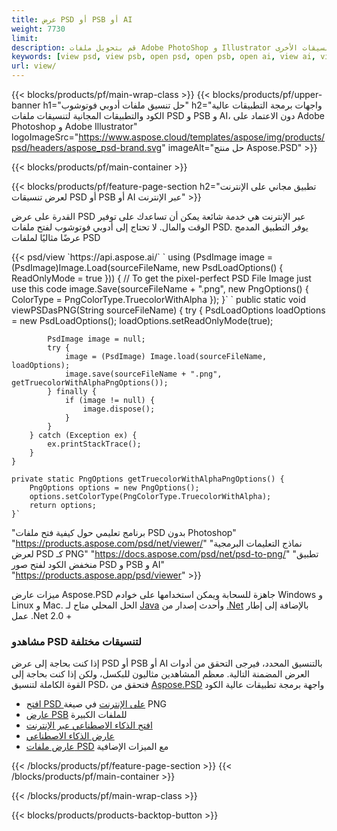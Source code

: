 ```yaml
---
title: عرض PSD أو PSB أو AI
weight: 7730
limit: 
description: قم بتحويل ملفات Adobe PhotoShop و Illustrator والصور والتنسيقات الأخرى
keywords: [view psd, view psb, open psd, open psb, open ai, view ai, view image, open photoshop file, open illustrator file]
url: view/
---
```


{{< blocks/products/pf/main-wrap-class >}}
{{< blocks/products/pf/upper-banner h1="حل تنسيق ملفات أدوبي فوتوشوب" h2="واجهات برمجة التطبيقات عالية الكود والتطبيقات المجانية لتنسيقات ملفات PSD و PSB و AI، دون الاعتماد على Adobe Photoshop و Adobe Illustrator" logoImageSrc="https://www.aspose.cloud/templates/aspose/img/products/psd/headers/aspose_psd-brand.svg" imageAlt="حل منتج Aspose.PSD" >}}

{{< blocks/products/pf/main-container >}}

{{< blocks/products/pf/feature-page-section h2="تطبيق مجاني على الإنترنت لعرض تنسيقات PSD أو PSB أو AI عبر الإنترنت" >}}
<p>القدرة على عرض PSD عبر الإنترنت هي خدمة شائعة يمكن أن تساعدك على توفير الوقت والمال. لا تحتاج إلى أدوبي فوتوشوب لفتح ملفات PSD. يوفر التطبيق المدمج عرضًا مثاليًا لملفات PSD</p>
{{< psd/view `https://api.aspose.ai/` 
`    using (PsdImage image = (PsdImage)Image.Load(sourceFileName, new PsdLoadOptions() { ReadOnlyMode = true }))
    {
        // To get the pixel-perfect PSD File Image just use this code
        image.Save(sourceFileName + ".png",  new PngOptions() {  ColorType = PngColorType.TruecolorWithAlpha });
    }` 
	`    public static void viewPSDasPNG(String sourceFileName) {
        try {
            PsdLoadOptions loadOptions = new PsdLoadOptions();
            loadOptions.setReadOnlyMode(true);
            
            PsdImage image = null;
            try {
                image = (PsdImage) Image.load(sourceFileName, loadOptions);
                image.save(sourceFileName + ".png", getTruecolorWithAlphaPngOptions());
            } finally {
                if (image != null) {
                    image.dispose();
                }
            }
        } catch (Exception ex) {
            ex.printStackTrace();
        }
    }
    
    private static PngOptions getTruecolorWithAlphaPngOptions() {
        PngOptions options = new PngOptions();
        options.setColorType(PngColorType.TruecolorWithAlpha);
        return options;
    }` 
"برنامج تعليمي حول كيفية فتح ملفات PSD بدون Photoshop" "https://products.aspose.com/psd/net/viewer/" 
"نماذج التعليمات البرمجية لعرض PSD كـ PNG"  "https://docs.aspose.com/psd/net/psd-to-png/" 
"تطبيق منخفض الكود لفتح صور PSD و PSB و AI" "https://products.aspose.app/psd/viewer" >}}
<p>ميزات عارض Aspose.PSD جاهزة للسحابة ويمكن استخدامها على خوادم Windows و Linux و Mac. الحل المحلي متاح لـ <a href="https://products.aspose.com/psd/java/">Java</a> وأحدث إصدار من <a href="https://products.aspose.com/psd/net/">.Net</a> بالإضافة إلى إطار عمل .Net 2.0 +</p>

<h3 class="headingpdleft">مشاهدو PSD لتنسيقات مختلفة</h3>
<p>إذا كنت بحاجة إلى عرض PSD أو PSB أو AI بالتنسيق المحدد، فيرجى التحقق من أدوات العرض المضمنة التالية. معظم المشاهدين مثاليون للبكسل، ولكن إذا كنت بحاجة إلى القوة الكاملة لتنسيق PSD، فتحقق من <a href="/psd/">Aspose.PSD</a> واجهة برمجة تطبيقات عالية الكود</p>
<ul>
<li><a href="open-psd-online">افتح PSD على الإنترنت</a> في صيغة PNG</li>
<li><a href="psb">عارض PSB</a> للملفات الكبيرة</li>
<li><a href="open-ai-online">افتح الذكاء الاصطناعي عبر الإنترنت</a></li>
<li><a href="ai">عارض الذكاء الاصطناعي</a></li>
<li><a href="/psd/view/psd-file-viewer">عارض ملفات PSD</a> مع الميزات الإضافية</li>
</ul>

{{< /blocks/products/pf/feature-page-section >}}
{{< /blocks/products/pf/main-container >}}


{{< /blocks/products/pf/main-wrap-class >}}

{{< blocks/products/products-backtop-button >}}

